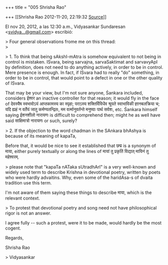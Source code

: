 +++
title = "005 Shrisha Rao"

+++
[[Shrisha Rao	2012-11-20, 22:19:32 [Source](https://groups.google.com/g/bvparishat/c/Q331e4c0jE8)]]



El nov 20, 2012, a las 12:30 a.m., Vidyasankar Sundaresan \<[svidya...@gmail.com]()\> escribió:  
  
\> Four general observations frome me on this thread:  
\>  

\> 1. To think that being sAkshI-mAtra is somehow equivalent to not being in control is mistaken. ISvara, being sarvajna, sarvaSaktimat and sarvavyApI by definition, does not need to do anything actively, in order to be in control. Mere presence is enough. In fact, if ISvara had to really "do" something, in order to be in control, that would point to a defect in one or the other quality of ISvara.  
  
That may be your view, but I'm not sure anyone, Śankara included, considers ईश्वर an inactive controller for that reason; it would fly in the face of देवस्यैष स्वभावोऽयं आप्तकामस्य का स्पृहा; पराऽस्य शक्तिर्विविधैव श्रूयते स्वाभाविकी ज्ञानबलक्रिया च; यदि ह्यहं न वर्तेयं जातु कर्मण्यतन्द्रितः, मम वर्त्मानुवर्तन्ते मनुष्याः पार्थ सर्वशः, etc. Śankara himself saying ईशनशीलो नारायणः is difficult to comprehend then; might he as well have said साक्षिमात्रो नारायणः or such, surely?  
  
\> 2. If the objection to the word chadman in the SAnkara bhAshya is because of its meaning of kapaTa,  
  
Before that, it would be nice to see it established that छद्म is a synonym of माया, either purely textually or along the lines of मायां तु प्रकृतिं विद्यात् मायिनं तु महेश्वरम्.  
  
\> please note that "kapaTa nATaka sUtradhArI" is a very well-known and widely used term to describe Krishna in devotional poetry, written by poets who were hardly advaitins. Why, even some of the haridAsa-s of dvaita tradition use this term.  
  
I'm not aware of them saying these things to describe माया, which is the relevant context.  
  
\> To protest that devotional poetry and song need not have philosophical rigor is not an answer.  
  
I agree fully -- such a protest, were it to be made, would hardly be the most cogent.  
  
Regards,  
  
Shrisha Rao  
  
\> Vidyasankar  
  

